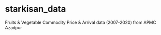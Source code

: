 # starkisan_data
Fruits &amp; Vegetable Commodity Price &amp; Arrival data (2007-2020) from APMC Azadpur
